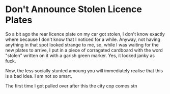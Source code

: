 Don't Announce Stolen Licence Plates
====================================

So a bit ago the rear licence plate on my car got stolen, I don't know exactly
where because I don't know that I noticed for a while.  Anyway, not having
anything in that spot looked strange to me, so, while I was waiting for the
new plates to arrive, I put in a piece of corragated cardboard with the word
"stolen" written on it with a garish green marker.  Yes, it looked janky as
fuck.

Now, the less socially stunted amoung you will immediately realise that this
is a bad idea.  I am not so smart.

The first time I got pulled over after this the city cop comes stn


